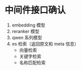 # 中间件接口确认

1. embedding 模型
2. reranker 模型
3. qwen 系列模型
4. es 检索（返回原文和 meta 信息）
    - 向量检索
    - 关键字检索
    - 名称匹配检索
